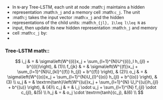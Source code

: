 * In `N`-ary Tree-LSTM, each unit at node :math:`j` maintains a hidden
* representation :math:`h_j` and a memory cell :math:`c_j`. The unit
* :math:`j` takes the input vector :math:`x_j` and the hidden
* representations of the child units: :math:`h_{jl}, 1\leq l\leq N` as
* input, then update its new hidden representation :math:`h_j` and memory
* cell :math:`c_j` by:
*
###  Tree-LSTM math::
$$
   i_j & = & \sigma\left(W^{(i)}x_j + \sum_{l=1}^{N}U^{(i)}_l h_{jl} + b^{(i)}\right),  & (1)\\
   f_{jk} & = & \sigma\left(W^{(f)}x_j + \sum_{l=1}^{N}U_{kl}^{(f)} h_{jl} + b^{(f)} \right), &  (2)\\
   o_j & = & \sigma\left(W^{(o)}x_j + \sum_{l=1}^{N}U_{l}^{(o)} h_{jl} + b^{(o)} \right), & (3)  \\
   u_j & = & \textrm{tanh}\left(W^{(u)}x_j + \sum_{l=1}^{N} U_l^{(u)}h_{jl} + b^{(u)} \right), & (4)\\    c_j & = & i_j \odot u_j + \sum_{l=1}^{N} f_{jl} \odot c_{jl}, &(5) \\
    h_j & = & o_j \cdot \textrm{tanh}(c_j), &(6)  \\
$$